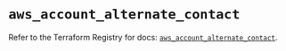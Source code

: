 # `aws_account_alternate_contact`

Refer to the Terraform Registry for docs: [`aws_account_alternate_contact`](https://registry.terraform.io/providers/hashicorp/aws/5.33.0/docs/resources/account_alternate_contact).
